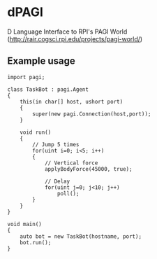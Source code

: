 # dPAGI
D Language Interface to RPI's PAGI World
(http://rair.cogsci.rpi.edu/projects/pagi-world/)

## Example usage

	import pagi;

	class TaskBot : pagi.Agent
	{
		this(in char[] host, ushort port)
		{
			super(new pagi.Connection(host,port));
		}

		void run()
		{
			// Jump 5 times
			for(uint i=0; i<5; i++)
			{
				// Vertical force
				applyBodyForce(45000, true);

				// Delay
				for(uint j=0; j<10; j++)
					poll();
			}
		}
	}

	void main()
	{
		auto bot = new TaskBot(hostname, port);
		bot.run();
	}
